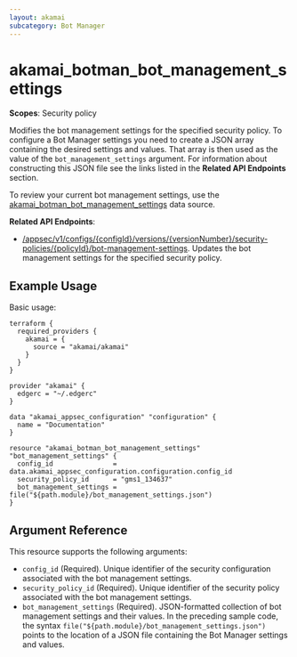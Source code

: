 ```yaml
---
layout: akamai
subcategory: Bot Manager
---
```


# akamai_botman_bot_management_settings

**Scopes**: Security policy

Modifies the bot management settings for the specified security policy. To configure a Bot Manager settings you need to create a JSON array containing the desired settings and values. That array is then used as the value of the `bot_management_settings` argument. For information about constructing this JSON file see the links listed in the **Related API Endpoints** section.

To review your current bot management settings, use the [akamai_botman_bot_management_settings](./data-sources/akamai_botman_bot_management_settings) data source.

**Related API Endpoints**:

- [/appsec/v1/configs/{configId}/versions/{versionNumber}/security-policies/{policyId}/bot-management-settings](https://techdocs.akamai.com/bot-manager/reference/put-bot-management-settings). Updates the bot management settings for the specified security policy.

## Example Usage

Basic usage:

```
terraform {
  required_providers {
    akamai = {
      source = "akamai/akamai"
    }
  }
}

provider "akamai" {
  edgerc = "~/.edgerc"
}

data "akamai_appsec_configuration" "configuration" {
  name = "Documentation"
}

resource "akamai_botman_bot_management_settings" "bot_management_settings" {
  config_id               = data.akamai_appsec_configuration.configuration.config_id
  security_policy_id      = "gms1_134637"
  bot_management_settings = file("${path.module}/bot_management_settings.json")
}
```

## Argument Reference

This resource supports the following arguments:

- `config_id` (Required). Unique identifier of the security configuration associated with the bot management settings.
- `security_policy_id` (Required). Unique identifier of the security policy associated with the bot management settings.
- `bot_management_settings` (Required). JSON-formatted collection of bot management settings and their values. In the preceding sample code, the syntax `file("${path.module}/bot_management_settings.json")` points to the location of a JSON file containing the Bot Manager settings and values.
